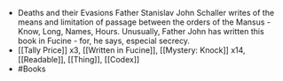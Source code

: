 - Deaths and their Evasions
  Father Stanislav John Schaller writes of the means and limitation of passage between the orders of the Mansus - Know, Long, Names, Hours. Unusually, Father John has written this book in Fucine - for, he says, especial secrecy.
- [[Tally Price]] x3, [[Written in Fucine]], [[Mystery: Knock]] x14, [[Readable]], [[Thing]], [[Codex]]
- #Books